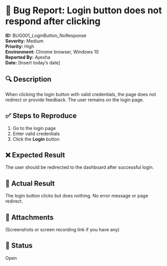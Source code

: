 # 🐞 Bug Report: Login button does not respond after clicking

**ID:** BUG001_LoginButton_NoResponse  
**Severity:** Medium  
**Priority:** High  
**Environment:** Chrome browser, Windows 10  
**Reported By:** Ayesha  
**Date:** [Insert today’s date]

## 🔍 Description
When clicking the login button with valid credentials, the page does not redirect or provide feedback. The user remains on the login page.

## ✅ Steps to Reproduce
1. Go to the login page  
2. Enter valid credentials  
3. Click the **Login** button  

## ❌ Expected Result
The user should be redirected to the dashboard after successful login.

## 🛑 Actual Result
The login button clicks but does nothing. No error message or page redirect.

## 📎 Attachments
(Screenshots or screen recording link if you have any)

## 🔁 Status
Open
